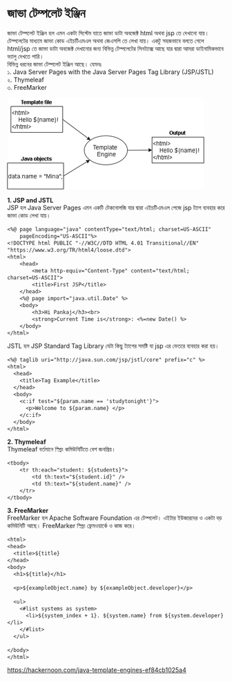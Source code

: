 # জাভা টেম্পলেট ইঞ্জিন

জাভা টেম্পলেট ইঞ্জিন হল এমন একটা সিস্টেম যাতে জাভা ডাটা অবজেক্ট html অথবা jsp তে দেখানো যায়। টেম্পলেটের মাধ্যমে জাভা কোড এইচটিএমএল অথবা জেএসপি তে লেখা যায়। একটু সহজভাবে বলতে গেলে html/jsp তে জাভা ডাটা অবজেক্ট দেখানোর জন্য বিভিন্ন টেম্পলেটের সিনট্যাক্স আছে যার দ্বারা আমরা ডাইনামিকভাবে ভ্যালু দেখতে পারি।                
বিভিন্ন ধরনের জাভা টেম্পলেট ইঞ্জিন আছে। যেমনঃ       
১. Java Server Pages with the Java Server Pages Tag Library (JSP/JSTL)                  
২. Thymeleaf                
৩. FreeMarker                  

<img src="Images/Template Engine.png" />

**1. JSP and JSTL**                                   
JSP হল Java Server Pages এমন একটি টেকনোলজি যার দ্বারা এইচটিএমএল পেজে jsp ট্যাগ ব্যবহার করে জাভা কোড লেখা যায়।              
```
<%@ page language="java" contentType="text/html; charset=US-ASCII"
    pageEncoding="US-ASCII"%>
<!DOCTYPE html PUBLIC "-//W3C//DTD HTML 4.01 Transitional//EN" "https://www.w3.org/TR/html4/loose.dtd">
<html>
	<head>
		<meta http-equiv="Content-Type" content="text/html; charset=US-ASCII">
		<title>First JSP</title>
	</head>
	<%@ page import="java.util.Date" %>
	<body>
		<h3>Hi Pankaj</h3><br>
		<strong>Current Time is</strong>: <%=new Date() %>
	</body>
</html>
```

JSTL হল JSP Standard Tag Library যেটা কিছু ট্যাগের সমষ্টি যা jsp এর ভেতরে ব্যবহার করা হয়।                      
```
<%@ taglib uri="http://java.sun.com/jsp/jstl/core" prefix="c" %>
<html>
  <head>
    <title>Tag Example</title>
  </head>
  <body>
    <c:if test="${param.name == 'studytonight'}">
      <p>Welcome to ${param.name} </p>
    </c:if>
  </body>
</html>
```

**2. Thymeleaf**                  
Thymeleaf বর্তমানে স্প্রিং কমিউনিটিতে বেশ জনপ্রিয়।                        
```
<tbody>
    <tr th:each="student: ${students}">
        <td th:text="${student.id}" />
        <td th:text="${student.name}" />
    </tr>
</tbody>
```

**3. FreeMarker**               
FreeMarker হল Apache Software Foundation এর টেম্পলেট। এইটার ইউজারদের ও একটা বড় কমিউনিটি আছে।  FreeMarker স্প্রিং ফ্রেমওয়ার্কে ও কাজ করে।                    
```
<html>
<head>
  <title>${title}
</head>
<body>
  <h1>${title}</h1>

  <p>${exampleObject.name} by ${exampleObject.developer}</p>

  <ul>
    <#list systems as system>
      <li>${system_index + 1}. ${system.name} from ${system.developer}</li>
    </#list>
  </ul>

</body>
</html>
```                        

https://hackernoon.com/java-template-engines-ef84cb1025a4
